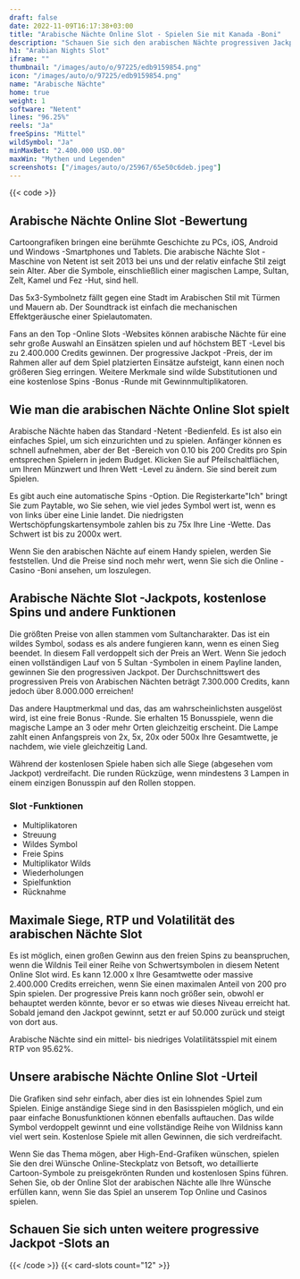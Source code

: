 ```yaml
---
draft: false
date: 2022-11-09T16:17:38+03:00
title: "Arabische Nächte Online Slot - Spielen Sie mit Kanada -Boni"
description: "Schauen Sie sich den arabischen Nächte progressiven Jackpot -Slot hier an an. Entdecken Sie das Gameplay, die Funktionen und das Spielen mit den besten Casino -Boni."
h1: "Arabian Nights Slot"
iframe: ""
thumbnail: "/images/auto/o/97225/edb9159854.png"
icon: "/images/auto/o/97225/edb9159854.png"
name: "Arabische Nächte"
home: true
weight: 1
software: "Netent"
lines: "96.25%"
reels: "Ja"
freeSpins: "Mittel"
wildSymbol: "Ja"
minMaxBet: "2.400.000 USD.00"
maxWin: "Mythen und Legenden"
screenshots: ["/images/auto/o/25967/65e50c6deb.jpeg"]
---
```


{{< code >}}<h2>Arabische Nächte Online Slot -Bewertung</h2><p>Cartoongrafiken bringen eine berühmte Geschichte zu PCs, iOS, Android und Windows -Smartphones und Tablets. Die arabische Nächte Slot -Maschine von Netent ist seit 2013 bei uns und der relativ einfache Stil zeigt sein Alter. Aber die Symbole, einschließlich einer magischen Lampe, Sultan, Zelt, Kamel und Fez -Hut, sind hell.</p><p>Das 5x3-Symbolnetz fällt gegen eine Stadt im Arabischen Stil mit Türmen und Mauern ab. Der Soundtrack ist einfach die mechanischen Effektgeräusche einer Spielautomaten.</p><p>Fans an den Top -Online Slots -Websites können arabische Nächte für eine sehr große Auswahl an Einsätzen spielen und auf höchstem BET -Level bis zu 2.400.000 Credits gewinnen. Der progressive Jackpot -Preis, der im Rahmen aller auf dem Spiel platzierten Einsätze aufsteigt, kann einen noch größeren Sieg erringen. Weitere Merkmale sind wilde Substitutionen und eine kostenlose Spins -Bonus -Runde mit Gewinnmultiplikatoren.</p><h2>Wie man die arabischen Nächte Online Slot spielt</h2><p>Arabische Nächte haben das Standard -Netent -Bedienfeld. Es ist also ein einfaches Spiel, um sich einzurichten und zu spielen. Anfänger können es schnell aufnehmen, aber der Bet -Bereich von 0.10 bis 200 Credits pro Spin entsprechen Spielern in jedem Budget. Klicken Sie auf Pfeilschaltflächen, um Ihren Münzwert und Ihren Wett -Level zu ändern. Sie sind bereit zum Spielen.</p><p>Es gibt auch eine automatische Spins -Option. Die Registerkarte"Ich" bringt Sie zum Paytable, wo Sie sehen, wie viel jedes Symbol wert ist, wenn es von links über eine Linie landet. Die niedrigsten Wertschöpfungskartensymbole zahlen bis zu 75x Ihre Line -Wette. Das Schwert ist bis zu 2000x wert.</p><p>Wenn Sie den arabischen Nächte auf einem Handy spielen, werden Sie feststellen. Und die Preise sind noch mehr wert, wenn Sie sich die Online -Casino -Boni ansehen, um loszulegen.</p><h2>Arabische Nächte Slot -Jackpots, kostenlose Spins und andere Funktionen</h2><p>Die größten Preise von allen stammen vom Sultancharakter. Das ist ein wildes Symbol, sodass es als andere fungieren kann, wenn es einen Sieg beendet. In diesem Fall verdoppelt sich der Preis an Wert. Wenn Sie jedoch einen vollständigen Lauf von 5 Sultan -Symbolen in einem Payline landen, gewinnen Sie den progressiven Jackpot. Der Durchschnittswert des progressiven Preis von Arabischen Nächten beträgt 7.300.000 Credits, kann jedoch über 8.000.000 erreichen!</p><p>Das andere Hauptmerkmal und das, das am wahrscheinlichsten ausgelöst wird, ist eine freie Bonus -Runde. Sie erhalten 15 Bonusspiele, wenn die magische Lampe an 3 oder mehr Orten gleichzeitig erscheint. Die Lampe zahlt einen Anfangspreis von 2x, 5x, 20x oder 500x Ihre Gesamtwette, je nachdem, wie viele gleichzeitig Land.</p><p>Während der kostenlosen Spiele haben sich alle Siege (abgesehen vom Jackpot) verdreifacht. Die runden Rückzüge, wenn mindestens 3 Lampen in einem einzigen Bonusspin auf den Rollen stoppen.</p><h3>
Slot -Funktionen</h3><ul>
<li></span>
Multiplikatoren</li>
<li></span>
Streuung</li>
<li></span>
Wildes Symbol</li>
<li></span>
Freie Spins</li>
<li></span>
Multiplikator Wilds</li>
<li></span>
Wiederholungen</li>
<li></span>
Spielfunktion</li>
<li></span>
Rücknahme</li></ul><h2>Maximale Siege, RTP und Volatilität des arabischen Nächte Slot</h2><p>Es ist möglich, einen großen Gewinn aus den freien Spins zu beanspruchen, wenn die Wildnis Teil einer Reihe von Schwertsymbolen in diesem Netent Online Slot wird. Es kann 12.000 x Ihre Gesamtwette oder massive 2.400.000 Credits erreichen, wenn Sie einen maximalen Anteil von 200 pro Spin spielen. Der progressive Preis kann noch größer sein, obwohl er behauptet werden könnte, bevor er so etwas wie dieses Niveau erreicht hat. Sobald jemand den Jackpot gewinnt, setzt er auf 50.000 zurück und steigt von dort aus.</p><p>Arabische Nächte sind ein mittel- bis niedriges Volatilitätsspiel mit einem RTP von 95.62%.</p><h2>Unsere arabische Nächte Online Slot -Urteil</h2><p>Die Grafiken sind sehr einfach, aber dies ist ein lohnendes Spiel zum Spielen. Einige anständige Siege sind in den Basisspielen möglich, und ein paar einfache Bonusfunktionen können ebenfalls auftauchen. Das wilde Symbol verdoppelt gewinnt und eine vollständige Reihe von Wildniss kann viel wert sein. Kostenlose Spiele mit allen Gewinnen, die sich verdreifacht.</p><p>Wenn Sie das Thema mögen, aber High-End-Grafiken wünschen, spielen Sie den drei Wünsche Online-Steckplatz von Betsoft, wo detaillierte Cartoon-Symbole zu preisgekrönten Runden und kostenlosen Spins führen. Sehen Sie, ob der Online Slot der arabischen Nächte alle Ihre Wünsche erfüllen kann, wenn Sie das Spiel an unserem Top Online und Casinos spielen.</p><h2>Schauen Sie sich unten weitere progressive Jackpot -Slots an</h2>{{< /code >}}
 {{< card-slots count="12" >}}